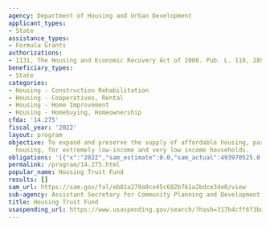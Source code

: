 ```yaml
---
agency: Department of Housing and Urban Development
applicant_types:
- State
assistance_types:
- Formula Grants
authorizations:
- 1131, The Housing and Economic Recovery Act of 2008. Pub. L. 110, 289.
beneficiary_types:
- State
categories:
- Housing - Construction Rehabilitation
- Housing - Cooperatives, Rental
- Housing - Home Improvement
- Housing - Homebuying, Homeownership
cfda: '14.275'
fiscal_year: '2022'
layout: program
objective: To expand and preserve the supply of affordable housing, particularly rental
  housing, for extremely low-income and very low income households.
obligations: '[{"x":"2022","sam_estimate":0.0,"sam_actual":493970525.0,"usa_spending_actual":486484477.62},{"x":"2023","sam_estimate":634028209.0,"sam_actual":0.0,"usa_spending_actual":421438214.36},{"x":"2024","sam_estimate":334536900.0,"sam_actual":0.0,"usa_spending_actual":0.0}]'
permalink: /program/14.275.html
popular_name: Housing Trust Fund
results: []
sam_url: https://sam.gov/fal/eb81a279a9ce45c682b761a2bdce3de0/view
sub-agency: Assistant Secretary for Community Planning and Development
title: Housing Trust Fund
usaspending_url: https://www.usaspending.gov/search/?hash=317b4cff6f3bd571532f1a48973f3251
---
```

